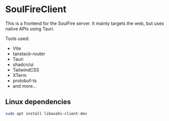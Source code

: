 # SoulFireClient

This is a frontend for the SoulFire server.
It mainly targets the web, but uses native APIs using Tauri.

Tools used:

- Vite
- tanstack-router
- Tauri
- shadcn/ui
- TailwindCSS
- XTerm
- protobuf-ts
- and more...

## Linux dependencies

```bash
sudo apt install libavahi-client-dev
```
